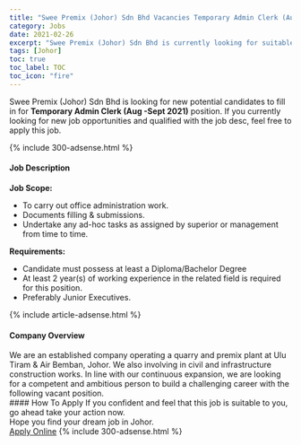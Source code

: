 ```yaml
---
title: "Swee Premix (Johor) Sdn Bhd Vacancies Temporary Admin Clerk (Aug -Sept 2021)" 
category: Jobs 
date: 2021-02-26 
excerpt: "Swee Premix (Johor) Sdn Bhd is currently looking for suitable person to fill in the Temporary Admin Clerk (Aug -Sept 2021) which based in Johor" 
tags: [Johor] 
toc: true 
toc_label: TOC 
toc_icon: "fire" 
--- 
```


<p>Swee Premix (Johor) Sdn Bhd is looking for new potential candidates to fill in for <b>Temporary Admin Clerk (Aug -Sept 2021)</b> position. If you currently looking for new job opportunities and qualified with the job desc, feel free to apply this job.
</p>{% include 300-adsense.html %} 
<div><div><h4>Job Description</h4></div><div><div><span><div><p><strong>Job Scope:</strong></p><ul><li>To carry out office administration work.</li><li>Documents filling &amp; submissions.</li><li>Undertake any ad-hoc tasks as assigned by superior or management from time to time.</li></ul><p><strong>Requirements:</strong></p><ul><li>Candidate must possess at least a Diploma/Bachelor Degree</li><li>At least 2 year(s) of working experience in the related field is required for this position.</li><li>Preferably Junior Executives.</li></ul></div></span></div></div></div> 
{% include article-adsense.html %} 
<div><div><h4>Company Overview</h4></div><div><div><span><div><div>We are an established company operating a quarry and premix plant at Ulu Tiram &amp; Air Bemban, Johor. We also involving in civil and infrastructure construction works. In line with our continuous expansion, we are looking for a competent and ambitious person to build a challenging career with the following vacant position.</div></div></span></div></div></div> 
#### How To Apply 
If you confident and feel that this job is suitable to you, go ahead take your action now. <br/> 
Hope you find your dream job in Johor. <br/> 
<a href="https://www.jobstreet.com.my/en/job/temporary-admin-clerk-aug-sept-2021-4491780?jobId=jobstreet-my-job-4491780&" class="btn btn--info" target="_blank" rel="nofollow noopenner">Apply Online</a> 
{% include 300-adsense.html %} 